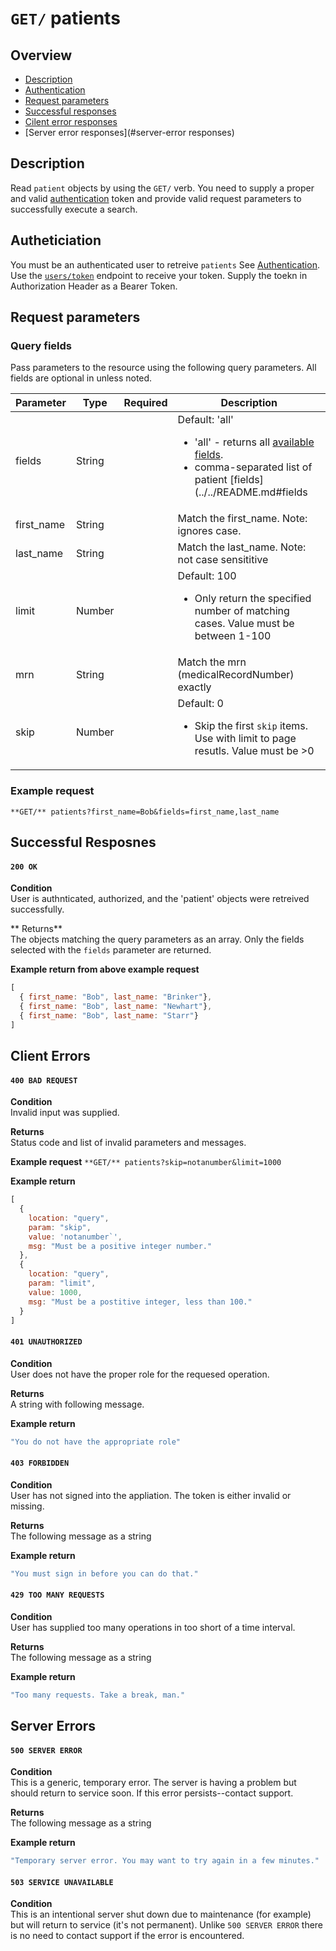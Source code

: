 # ```GET/``` patients

## Overview

- [Description](#description)
- [Authentication](#authentication)
- [Request parameters](#request-parameters)
- [Successful responses](#successful-responses)
- [Cilent error responses](#client-error-responses)
- [Server error responses](#server-error responses)


## Description

Read `patient` objects by using the `GET/` verb. You need to supply a proper
and valid [authentication](#authentication) token and provide valid request
parameters to successfully execute a search.

## Autheticiation

You must be an authenticated user to retreive `patients` See [Authentication](../../../authentication/README.md).
Use the [`users/token`](../../users/get/token.md) endpoint to receive your token.
Supply the toekn in Authorization Header as a Bearer Token.

## Request parameters

### Query fields

Pass parameters to the resource using the following query parameters. All fields
are optional in unless noted.

| Parameter            | Type        | Required | Description                                       |
|----------------------|-------------| :------: |---------------------------------------------------|
| fields               | String      |          | Default: 'all'<br><ul><li>'all' - returns all [available fields](../../README.md#fields).</li><li>comma-separated list of patient [fields](../../README.md#fields</li></ul>  |
| first_name           | String      |          | Match the first_name. Note: ignores case.         |
| last_name            | String      |          | Match the last_name. Note: not case sensititive   |
| limit                | Number      |          | Default: 100<br><ul><li>Only return the specified number of matching cases. Value must be between 1-100</li></ul> |
| mrn                  | String      |          | Match the mrn (medicalRecordNumber) exactly       |
| skip                 | Number      |          | Default: 0<br><ul><li>Skip the first `skip` items. Use with limit to page resutls. Value must be >0</li></ul>     |

### Example request
```**GET/** patients?first_name=Bob&fields=first_name,last_name```


## Successful Resposnes

#### `200 OK`

**Condition** \
User is authnticated, authorized, and the 'patient' objects were retreived successfully.

** Returns** \
The objects matching the query parameters as an array. Only the fields selected
with the `fields` parameter are returned.

**Example return from above example request**
``` Javascript
[
  { first_name: "Bob", last_name: "Brinker"},
  { first_name: "Bob", last_name: "Newhart"},
  { first_name: "Bob", last_name: "Starr"}
]
```

## Client Errors

#### `400 BAD REQUEST`

**Condition** \
Invalid input was supplied.

**Returns** \
Status code and list of invalid parameters and messages.

**Example request**
```**GET/** patients?skip=notanumber&limit=1000```

**Example return**
``` Javascript
[
  {
    location: "query",
    param: "skip",
    value: 'notanumber`',
    msg: "Must be a positive integer number."
  },
  {
    location: "query",
    param: "limit",
    value: 1000,
    msg: "Must be a postitive integer, less than 100."
  }
]
```

#### `401 UNAUTHORIZED`
**Condition** \
User does not have the proper role for the requesed operation.

**Returns** \
A string with following message.

**Example return**
``` Javascript
"You do not have the appropriate role"
```

#### `403 FORBIDDEN`
**Condition** \
User has not signed into the appliation. The token is either invalid
or missing.

**Returns** \
The following message as a string

**Example return**
``` Javascript
"You must sign in before you can do that."
```

#### `429 TOO MANY REQUESTS`
**Condition** \
User has supplied too many operations in too short of a time interval.

**Returns** \
The following message as a string

**Example return**
``` Javascript
"Too many requests. Take a break, man."
```


## Server Errors


#### `500 SERVER ERROR`
**Condition** \
This is a generic, temporary error. The server is having a problem
but should return to service soon. If this error persists--contact support.

**Returns** \
The following message as a string

**Example return**
``` Javascript
"Temporary server error. You may want to try again in a few minutes."
```

#### `503 SERVICE UNAVAILABLE`
**Condition** \
This is an intentional server shut down due to maintenance
(for example) but will return to service (it's not permanent). Unlike
`500 SERVER ERROR` there is no need to contact support if the error is encountered.


